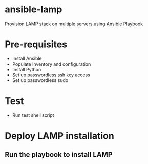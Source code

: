# ansible-lamp
Provision LAMP stack on multiple servers using Ansible Playbook

# Pre-requisites
* Install Ansible
* Populate Inventory and configuration
* Install Python
* Set up passwordless ssh key access
* Set up passwordless sudo

# Test
* Run test shell script

# Deploy LAMP installation
## Run the playbook to install LAMP
